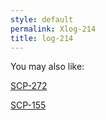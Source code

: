 ```yaml
---
style: default
permalink: Xlog-214
title: log-214
---
```

You may also like:

[SCP-272](http://scp-wiki.net/scp-272)

[SCP-155](http://scp-wiki.net/scp-155)
